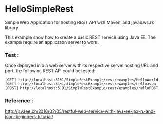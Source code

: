 # HelloSimpleRest
Simple Web Application for hosting REST API with Maven, and javax.ws.rs library

This example show how to create a basic REST service using Java EE.
The example require an application server to work.

### Test :
Once deployed into a web server with its respective server hosting URL and port, the following REST API could be tested:

    [GET] http://localhost:5191/SimpleRestExample/rest/examples/helloWorld 
    [GET] http://localhost:5191/SimpleRestExample/rest/examples/helloJson
    [POST] http://localhost:5191/SimpleRestExample/rest/examples/helloPOST

### Reference :

http://javaee.ch/2016/02/05/restful-web-service-with-java-ee-jax-rs-and-json-beginners-tutorial/